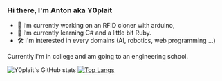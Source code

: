### Hi there, I'm Anton aka Y0plait

- 🔭 I’m currently working on an RFID cloner with arduino,
- 🌱 I’m currently learning C# and a little bit Ruby.
- 🛠  I'm interested in every domains (AI, robotics, web programming ...)

Currently I'm in college and am going to an engineering school.

![Y0plait's GitHub stats](https://github-readme-stats.vercel.app/api?username=Y0plait&show_icons=true&hide_border=true&theme=tokyonight)
[![Top Langs](https://github-readme-stats.vercel.app/api/top-langs/?username=Y0plait&show_icons=true&hide_border=true&theme=tokyonight)](https://github.com/anuraghazra/github-readme-stats)


